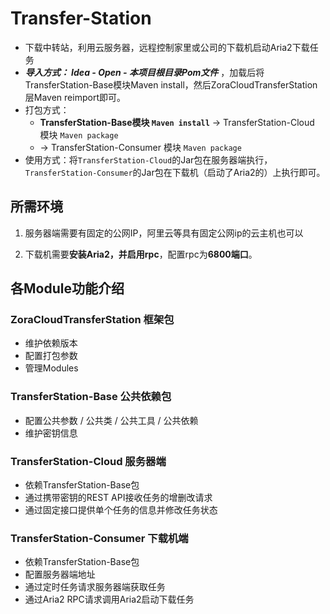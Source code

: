 # Transfer-Station

* 下载中转站，利用云服务器，远程控制家里或公司的下载机启动Aria2下载任务
* ***导入方式： Idea - Open - 本项目根目录Pom文件*** ，加载后将TransferStation-Base模块Maven install，然后ZoraCloudTransferStation层Maven reimport即可。
* 打包方式：
  * **TransferStation-Base模块 ```Maven install```** -> TransferStation-Cloud 模块 ```Maven package```
  * -> TransferStation-Consumer 模块 ```Maven package```
* 使用方式：将`TransferStation-Cloud`的Jar包在服务器端执行，`TransferStation-Consumer`的Jar包在下载机（启动了Aria2的）上执行即可。

## 所需环境

1. 服务器端需要有固定的公网IP，阿里云等具有固定公网ip的云主机也可以

2. 下载机需要**安装Aria2，并启用rpc**，配置rpc为**6800端口**。

## 各Module功能介绍

### ZoraCloudTransferStation 框架包

* 维护依赖版本
* 配置打包参数
* 管理Modules

### TransferStation-Base 公共依赖包

* 配置公共参数 / 公共类 / 公共工具 / 公共依赖
* 维护密钥信息

### TransferStation-Cloud 服务器端

* 依赖TransferStation-Base包
* 通过携带密钥的REST API接收任务的增删改请求
* 通过固定接口提供单个任务的信息并修改任务状态

### TransferStation-Consumer 下载机端

* 依赖TransferStation-Base包
* 配置服务器端地址
* 通过定时任务请求服务器端获取任务
* 通过Aria2 RPC请求调用Aria2启动下载任务
